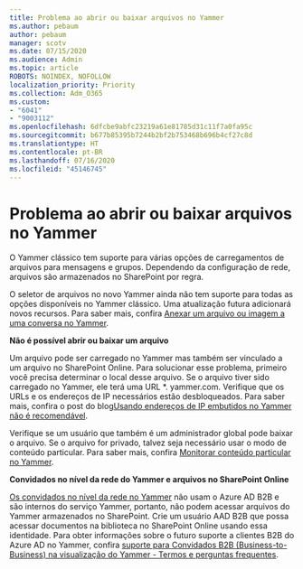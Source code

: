 ```yaml
---
title: Problema ao abrir ou baixar arquivos no Yammer
ms.author: pebaum
author: pebaum
manager: scotv
ms.date: 07/15/2020
ms.audience: Admin
ms.topic: article
ROBOTS: NOINDEX, NOFOLLOW
localization_priority: Priority
ms.collection: Adm_O365
ms.custom:
- "6041"
- "9003112"
ms.openlocfilehash: 6dfcbe9abfc23219a61e81785d31c11f7a0fa95c
ms.sourcegitcommit: b677b85395b7244b2bf2b753468b696b4cf27c8d
ms.translationtype: HT
ms.contentlocale: pt-BR
ms.lasthandoff: 07/16/2020
ms.locfileid: "45146745"
---
```

# <a name="issue-opening-or-downloading-files-in-yammer"></a>Problema ao abrir ou baixar arquivos no Yammer

O Yammer clássico tem suporte para várias opções de carregamentos de arquivos para mensagens e grupos. Dependendo da configuração de rede, arquivos são armazenados no SharePoint por regra.

O seletor de arquivos no novo Yammer ainda não tem suporte para todas as opções disponíveis no Yammer clássico. Uma atualização futura adicionará novos recursos. Para saber mais, confira [Anexar um arquivo ou imagem a uma conversa no Yammer](https://support.microsoft.com/office/attach-a-file-or-image-to-a-yammer-conversation-post-8d2d17f7-8f37-4535-961e-518d751be7e8).

**Não é possível abrir ou baixar um arquivo**  

Um arquivo pode ser carregado no Yammer mas também ser vinculado a um arquivo no SharePoint Online. Para solucionar esse problema, primeiro você precisa determinar o local desse arquivo. Se o arquivo tiver sido carregado no Yammer, ele terá uma URL *. yammer.com. Verifique que os URLs e os endereços de IP necessários estão desbloqueados. Para saber mais, confira o post do blog[Usando endereços de IP embutidos no Yammer não é recomendável](https://techcommunity.microsoft.com/t5/yammer-blog/using-hard-coded-ip-addresses-for-yammer-is-not-recommended/ba-p/276592).

Verifique se um usuário que também é um administrador global pode baixar o arquivo. Se o arquivo for privado, talvez seja necessário usar o modo de conteúdo particular. Para saber mais, confira [Monitorar conteúdo particular no Yammer](https://docs.microsoft.com/yammer/manage-security-and-compliance/monitor-private-content).  

**Convidados no nível da rede do Yammer e arquivos no SharePoint Online**  

[Os convidados no nível da rede no Yammer](https://docs.microsoft.com/yammer/manage-yammer-users/add-block-or-remove-users#invite-guests) não usam o Azure AD B2B e são internos do serviço Yammer, portanto, não podem acessar arquivos do Yammer armazenados no SharePoint. Crie um usuário AAD B2B que possa acessar documentos na biblioteca no SharePoint Online usando essa identidade. Para obter informações sobre o futuro suporte a clientes B2B do Azure AD no Yammer, confira [suporte para Convidados B2B (Business-to-Business) na visualização do Yammer - Termos e perguntas frequentes](https://docs.microsoft.com/yammer/get-started-with-yammer/azure-ad-b2b-guests-yammer).